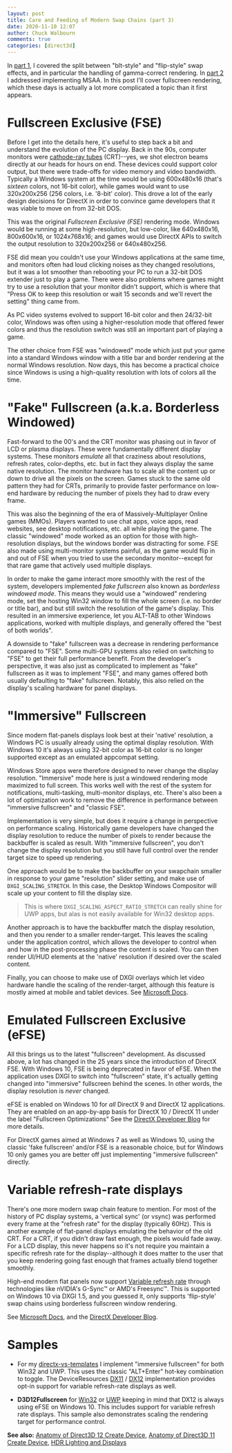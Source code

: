 ```yaml
---
layout: post
title: Care and Feeding of Modern Swap Chains (part 3)
date: 2020-11-10 12:07
author: Chuck Walbourn
comments: true
categories: [direct3d]
---
```


In [part 1](https://walbourn.github.io/care-and-feeding-of-modern-swapchains/), I covered the split between "blt-style" and "flip-style" swap effects, and in particular the handling of gamma-correct rendering. In [part 2](https://walbourn.github.io/care-and-feeding-of-modern-swap-chains-2/) I addressed implementing MSAA. In this post I'll cover fullscreen rendering, which these days is actually a lot more complicated a topic than it first appears.
<!--more-->

# Fullscreen Exclusive (FSE)

Before I get into the details here, it's useful to step back a bit and understand the evolution of the PC display. Back in the 90s, computer monitors were [cathode-ray tubes](https://en.wikipedia.org/wiki/Cathode_ray_tube) (CRT)--yes, we shot electron beams directly at our heads for hours on end. These devices could support color output, but there were trade-offs for video memory and video bandwidth. Typically a Windows system at the time would be using 600x480x16 (that's *sixteen* colors, not 16-bit color), while games would want to use 320x200x256 (256 colors, i.e. '8-bit' color). This drove a lot of the early design decisions for DirectX in order to convince game developers that it was viable to move on from 32-bit DOS.

This was the original *Fullscreen Exclusive (FSE)* rendering mode. Windows would be running at some high-resolution, but low-color, like 640x480x16, 800x600x16, or 1024x768x16; and games would use DirectX APIs to switch the output resolution to 320x200x256 or 640x480x256.

FSE did mean you couldn't use your Windows applications at the same time, and monitors often had loud clicking noises as they changed resolutions, but it was a lot smoother than rebooting your PC to run a 32-bit DOS extender just to play a game. There were also problems where games might try to use a resolution that your monitor didn't support, which is where that "Press OK to keep this resolution or wait 15 seconds and we'll revert the setting" thing came from.

As PC video systems evolved to support 16-bit color and then 24/32-bit color, Windows was often using a higher-resolution mode that offered fewer colors and thus the resolution switch was still an important part of playing a game.

The other choice from FSE was "windowed" mode which just put your game into a standard Windows window with a title bar and border rendering at the normal Windows resolution. Now days, this has become a practical choice since Windows is using a high-quality resolution with lots of colors all the time.

# "Fake" Fullscreen (a.k.a. Borderless Windowed)

Fast-forward to the 00's and the CRT monitor was phasing out in favor of LCD or plasma displays. These were fundamentally different display systems. These monitors *emulate* all that craziness about resolutions, refresh rates, color-depths, etc. but in fact they always display the same native resolution. The monitor hardware has to scale all the content up or down to drive all the pixels on the screen. Games stuck to the same old pattern they had for CRTs, primarily to provide faster performance on low-end hardware by reducing the number of pixels they had to draw every frame.

This was also the beginning of the era of Massively-Multiplayer Online games (MMOs). Players wanted to use chat apps, voice apps, read websites, see desktop notifications, etc. all while playing the game. The classic "windowed" mode worked as an option for those with high-resolution displays, but the windows border was distracting for some. FSE also made using multi-monitor systems painful, as the game would flip in and out of FSE when you tried to use the secondary monitor--except for that rare game that actively used multiple displays.

In order to make the game interact more smoothly with the rest of the system, developers implemented *fake fullscreen* also known as *borderless windowed mode*. This means they would use a "windowed" rendering mode, set the hosting Win32 window to fill the whole screen (i.e. no border or title bar), and but still switch the resolution of the game's display. This resulted in an immersive experience, let you ALT-TAB to other Windows applications, worked with multiple displays, and generally offered the "best of both worlds".

A downside to "fake" fullscreen was a decrease in rendering performance compared to "FSE". Some multi-GPU systems also relied on switching to "FSE" to get their full performance benefit. From the developer's perspective, it was also just as complicated to implement as "fake" fullscreen as it was to implement "FSE", and many games offered both usually defaulting to "fake" fullscreen. Notably, this also relied on the display's scaling hardware for panel displays.

# "Immersive" Fullscreen

Since modern flat-panels displays look best at their 'native' resolution, a Windows PC is usually already using the optimal display resolution. With Windows 10 it's always using 32-bit color as 16-bit color is no longer supported except as an emulated appcompat setting.

Windows Store apps were therefore designed to never change the display resolution. "Immersive" mode here is just a windowed rendering mode maximized to full screen. This works well with the rest of the system for notifications, multi-tasking, multi-monitor displays, etc. There's also been a lot of optimization work to remove the difference in performance between "immersive fullscreen" and "classic FSE".

Implementation is very simple, but does it require a change in perspective on performance scaling. Historically game developers have changed the display resolution to reduce the number of pixels to render because the backbuffer is scaled as result. With "immersive fullscreen", you don't change the display resolution but you still have full control over the render target size to speed up rendering.

One approach would be to make the backbuffer on your swapchain smaller in response to your game "resolution" slider setting, and make use of ``DXGI_SCALING_STRETCH``. In this case, the Desktop Windows Compositor will scale up your content to fill the display size.

> This is where ``DXGI_SCALING_ASPECT_RATIO_STRETCH`` can really shine for UWP apps, but alas is not easily available for Win32 desktop apps.

Another approach is to have the backbuffer match the display resolution, and then you render to a smaller render-target. This leaves the scaling under the application control, which allows the developer to control when and how in the post-processing phase the content is scaled. You can then render UI/HUD elements at the 'native' resolution if desired over the scaled content.

Finally, you can choose to make use of DXGI overlays which let video hardware handle the scaling of the render-target, although this feature is mostly aimed at mobile and tablet devices. See [Microsoft Docs](https://docs.microsoft.com/en-us/windows/uwp/gaming/multisampling--scaling--and-overlay-swap-chains).

# Emulated Fullscreen Exclusive (eFSE)

All this brings us to the latest "fullscreen" development. As discussed above, a lot has changed in the 25 years since the introduction of DirectX FSE. With Windows 10, FSE is being deprecated in favor of eFSE. When the application uses DXGI to switch into "fullscreen" state, it's actually getting changed into "immersive" fullscreen behind the scenes. In other words, the display resolution is *never* changed.

eFSE is enabled on Windows 10 for *all* DirectX 9 and DirectX 12 applications. They are enabled on an app-by-app basis for DirectX 10 / DirectX 11 under the label "Fullscreen Optimizations" See the [DirectX Developer Blog](https://devblogs.microsoft.com/directx/demystifying-full-screen-optimizations/) for more details.

For DirectX games aimed at Windows 7 as well as Windows 10, using the classic 'fake fullscreen' and/or FSE is a reasonable choice, but for Windows 10 only games you are better off just implementing "immersive fullscreen" directly.

# Variable refresh-rate displays

There's one more modern swap chain feature to mention. For most of the history of PC display systems, a 'vertical sync' (or vsync) was performed every frame at the "refresh rate" for the display (typically 60Hz). This is another example of flat-panel displays emulating the behavior of the old CRT. For a CRT, if you didn't draw fast enough, the pixels would fade away. For a LCD display, this never happens so it's not require you maintain a specific refresh rate for the display--although it does matter to the user that you keep rendering going fast enough that frames actually blend together smoothly.

High-end modern flat panels now support [Variable refresh rate](https://en.wikipedia.org/wiki/Variable_refresh_rate) through technologies like nVIDIA's G-Sync&trade; or AMD's Freesync&trade;. This is supported on Windows 10 via DXGI 1.5, and you guessed it, only supports 'flip-style' swap chains using borderless fullscreen window rendering.

See [Microsoft Docs](https://docs.microsoft.com/en-us/windows/win32/direct3ddxgi/variable-refresh-rate-displays), and the [DirectX Developer Blog](https://devblogs.microsoft.com/directx/unlocked-frame-rate-and-more-now-enabled-for-uwp/).

# Samples

* For my [directx-vs-templates](https://github.com/walbourn/directx-vs-templates) I implement "immersive fullscreen" for both Win32 and UWP. This uses the classic "ALT+Enter" hot-key combination to toggle. The DeviceResources [DX11](https://github.com/microsoft/DirectXTK/wiki/DeviceResources) / [DX12](https://github.com/microsoft/DirectXTK12/wiki/DeviceResources) implementation provides opt-in support for variable refresh-rate displays as well.

* **D3D12Fullscreen** for [Win32](https://github.com/microsoft/DirectX-Graphics-Samples/tree/master/Samples/Desktop/D3D12Fullscreen) or [UWP](https://github.com/microsoft/DirectX-Graphics-Samples/tree/master/Samples/UWP/D3D12Fullscreen) keeping in mind that DX12 is always using eFSE on Windows 10. This includes support for variable refresh rate displays. This sample also demonstrates scaling the rendering target for performance control.

<b>See also:</b> <a href="https://walbourn.github.io/anatomy-of-direct3d-12-create-device/">Anatomy of Direct3D 12 Create Device</a>, <a href="https://walbourn.github.io/anatomy-of-direct3d-11-create-device/">Anatomy of Direct3D 11 Create Device</a>, <a href="https://walbourn.github.io/hdr-lighting-and-displays/">HDR Lighting and Displays</a>
